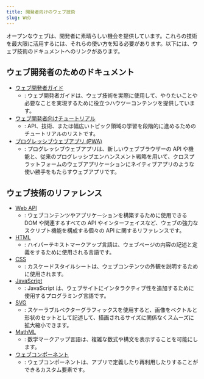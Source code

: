 ```yaml
---
title: 開発者向けのウェブ技術
slug: Web
---
```

オープンなウェブは、開発者に素晴らしい機会を提供しています。これらの技術を最大限に活用するには、それらの使い方を知る必要があります。以下には、ウェブ技術のドキュメントへのリンクがあります。

## ウェブ開発者のためのドキュメント

- [ウェブ開発者ガイド](/ja/docs/Web/Guide)
  - : ウェブ開発者ガイドは、ウェブ技術を実際に使用して、やりたいことや必要なことを実現するために役立つハウツーコンテンツを提供しています。
- [ウェブ開発者向けチュートリアル](/ja/docs/Web/Tutorials)
  - : API、技術、または幅広いトピック領域の学習を段階的に進めるためのチュートリアルのリストです。
- [プログレッシブウェブアプリ (PWA)](/ja/docs/Web/Progressive_web_apps)
  - : プログレッシブウェブアプリは、新しいウェブブラウザーの API や機能と、従来のプログレッシブエンハンスメント戦略を用いて、クロスプラットフォームのウェブアプリケーションにネイティブアプリのような使い勝手をもたらすウェブアプリです。

## ウェブ技術のリファレンス

- [Web API](/ja/docs/Web/API)
  - : ウェブコンテンツやアプリケーションを構築するために使用できる DOM や関連するすべての API やインターフェイスなど、ウェブの強力なスクリプト機能を構成する個々の API に関するリファレンスです。
- [HTML](/ja/docs/Web/HTML)
  - : ハイパーテキストマークアップ言語は、ウェブページの内容の記述と定義をするために使用される言語です。
- [CSS](/ja/docs/Web/CSS)
  - : カスケードスタイルシートは、ウェブコンテンツの外観を説明するために使用されます。
- [JavaScript](/ja/docs/Web/JavaScript)
  - : JavaScript は、ウェブサイトにインタラクティブ性を追加するために使用するプログラミング言語です。
- [SVG](/ja/docs/Web/SVG)
  - : スケーラブルベクターグラフィックスを使用すると、画像をベクトルと形状のセットとして記述して、描画されるサイズに関係なくスムーズに拡大縮小できます。
- [MathML](/ja/docs/Web/MathML)
  - : 数学マークアップ言語は、複雑な数式や構文を表示することを可能にします。
- [ウェブコンポーネント](/ja/docs/Web/Web_Components)
  - : ウェブコンポーネントは、アプリで定義したり再利用したりすることができるカスタム要素です。
